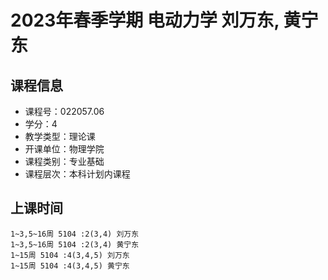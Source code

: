 # 2023年春季学期 电动力学 刘万东, 黄宁东






## 课程信息

- 课程号：022057.06
- 学分：4
- 教学类型：理论课
- 开课单位：物理学院
- 课程类别：专业基础
- 课程层次：本科计划内课程

## 上课时间

```
1~3,5~16周 5104 :2(3,4) 刘万东
1~3,5~16周 5104 :2(3,4) 黄宁东
1~15周 5104 :4(3,4,5) 刘万东
1~15周 5104 :4(3,4,5) 黄宁东
```

